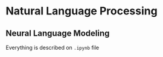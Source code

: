 # Natural Language Processing
## Neural Language Modeling

Everything is described on `.ipynb` file
